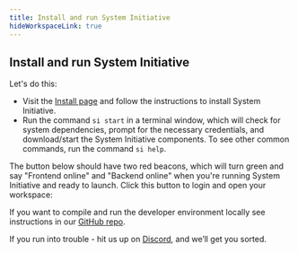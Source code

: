 ```yaml
---
title: Install and run System Initiative 
hideWorkspaceLink: true
---
```

## Install and run System Initiative 

Let's do this: 
* Visit the <a href="https://auth.systeminit.com/download" target="_blank">Install page</a> and follow the instructions to install System Initiative. 
* Run the command `si start` in a terminal window, which will check for system dependencies, prompt for the necessary credentials, and download/start the System Initiative components. To see other common commands, run the command `si help`.

The button below should have two red beacons, which will turn green and say "Frontend online" and "Backend online" when you're running System Initiative and ready to launch. Click this button to login and open your workspace:

<!-- must wrap in a div to undo some of the automatic styling -->
<p class="escape"><workspace-link-widget></workspace-link-widget></p>

If you want to compile and run the developer environment locally see instructions in our <a href="https://github.com/systeminit/si" target="_blank">GitHub repo</a>. 

If you run into trouble - hit us up on <a href="https://discord.com/channels/955539345538957342/1080953018788364288" target="_blank">Discord</a>, and we’ll get you sorted.